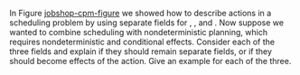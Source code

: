 

In Figure <a class="insideBookFigRef" id="insidebookfigref" target="_blank" href="https://aimacode.github.io/aima-exercises/figures/jobshop-cpm-figure.png">jobshop-cpm-figure</a> we showed how to describe
actions in a scheduling problem by using separate fields for , , and .
Now suppose we wanted to combine scheduling with nondeterministic
planning, which requires nondeterministic and conditional effects.
Consider each of the three fields and explain if they should remain
separate fields, or if they should become effects of the action. Give an
example for each of the three.
